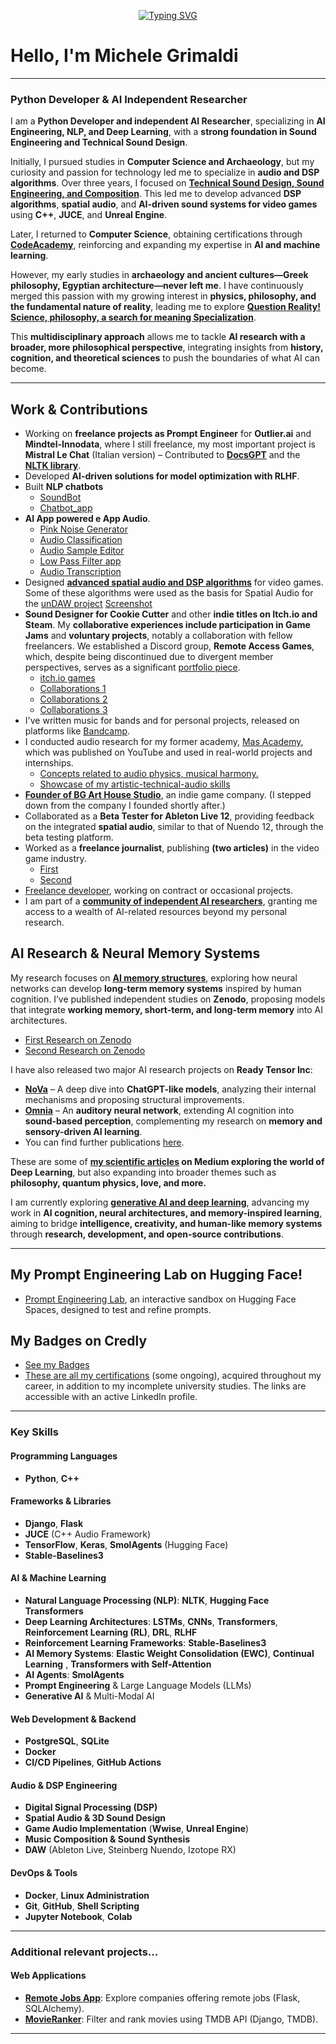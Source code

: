<p align="center">
<a href="https://github.com/Mike014">
    <img src="https://readme-typing-svg.demolab.com?font=Georgia&size=18&duration=2000&pause=100&multiline=true&width=500&height=50&lines=Michele+Grimaldi;Python+Developer;iOS+%7C+Web+%7C+AI+Development" alt="Typing SVG" />
</a>
</p>

# Hello, I'm Michele Grimaldi  

---

### **Python Developer & AI Independent Researcher**  
I am a **Python Developer and independent AI Researcher**, specializing in **AI Engineering, NLP, and Deep Learning**, with a **strong foundation in Sound Engineering and Technical Sound Design**.   

Initially, I pursued studies in **Computer Science and Archaeology**, but my curiosity and passion for technology led me to specialize in **audio and DSP algorithms**. Over three years, I focused on            **[Technical Sound Design, Sound Engineering, and Composition](https://drive.google.com/file/d/1cD3XXjNbSOPa6yLIrKldATM5bH1HIEbQ/view?usp=sharing)**. This led me to develop advanced **DSP algorithms**, **spatial audio**, and **AI-driven sound systems for video games** using **C++**, **JUCE**, and **Unreal Engine**. 

Later, I returned to **Computer Science**, obtaining certifications through **[CodeAcademy](https://www.codecademy.com/profiles/Mike_014)**, reinforcing and expanding my expertise in **AI and machine learning**.

However, my early studies in **archaeology and ancient cultures—Greek philosophy, Egyptian architecture—never left me**. I have continuously merged this passion with my growing interest in **physics, philosophy, and the fundamental nature of reality**, leading me to explore **[Question Reality! Science, philosophy, a search for meaning Specialization](https://github.com/Mike014/Question_Reality)**.

This **multidisciplinary approach** allows me to tackle **AI research with a broader, more philosophical perspective**, integrating insights from **history, cognition, and theoretical sciences** to push the boundaries of what AI can become.  

---

## **Work & Contributions**  
- Working on **freelance projects as Prompt Engineer** for **Outlier.ai** and **Mindtel-Innodata**, where I still freelance, my most important project is **Mistral Le Chat** (Italian version)
– Contributed to **[DocsGPT](https://github.com/arc53/DocsGPT/pull/1603)** and the **[NLTK library](https://github.com/nltk/nltk/pull/3364)**.  
- Developed **AI-driven solutions for model optimization with RLHF**.  
- Built **NLP chatbots**
   - [SoundBot](https://github.com/Mike014/SoundBot)
   - [Chatbot_app](https://github.com/Mike014/Chatbot_App)
- **AI App powered e App Audio**.
   - [Pink Noise Generator](https://github.com/Mike014/Pink-Noise-Website)
   - [Audio Classification](https://github.com/Mike014/Audio-Classification)
   - [Audio Sample Editor](https://github.com/Mike014/Audio-Sample-Editor)
   - [Low Pass Filter app](https://github.com/Mike014/Low-Pass-Filter-Application)
   - [Audio Transcription](https://github.com/Mike014/Audio-Transcription)
- Designed **[advanced spatial audio and DSP algorithms](https://github.com/Mike014/My-Cpp-Codes-For-UnrealEngine)** for video games. Some of these algorithms were used as the basis for Spatial Audio for the [unDAW project](https://github.com/Amir-BK/unDAW) [Screenshot](https://www.linkedin.com/posts/michele-grimaldi-599b36280_unrealengine-audioprogramming-gameaudio-activity-7208839650864443393-hO3M?utm_source=share&utm_medium=member_android&rcm=ACoAAESC4sUBor13UtZCF3fL54mDzpouFhn7Vvk)
- **Sound Designer for Cookie Cutter** and other **indie titles on Itch.io and Steam**. My **collaborative experiences include participation in Game Jams** and **voluntary projects**, notably a collaboration with fellow freelancers. We established a Discord group, **Remote Access Games**, which, despite being discontinued due to divergent member perspectives, serves as a significant [portfolio piece](https://www.youtube.com/watch?v=Z8RWcV3Oncs&list=PLgKASgLUSpNaUfSrkMirwRU2skzNGbnRs&index=2).
   - [itch.io games](https://m1k3-s0und.itch.io/)
   - [Collaborations 1](https://sephuni.itch.io/cats-craving)
   - [Collaborations 2](https://lucabrunetti.itch.io/xenolith)
   - [Collaborations 3](https://lucabrunetti.itch.io/ninja-pizza-and-the-lost-pineapple-sauce-version-xxl-turbo-italian-edition-2)
- I've written music for bands and for personal projects, released on platforms like [Bandcamp](https://michelegrimaldi014.bandcamp.com/).
- I conducted audio research for my former academy, [Mas Academy](https://drive.google.com/file/d/1uCXQlFRBgPy69P4dk_NHmG1Ye0-XswCk/view), which was published on YouTube and used in real-world projects and internships.
  - [Concepts related to audio physics, musical harmony.](https://www.youtube.com/watch?v=sQ9MVQWB868&list=PLgKASgLUSpNbvO4I4iia5Czahy57vtG5R)
  - [Showcase of my artistic-technical-audio skills](https://www.youtube.com/watch?v=VsgEQlxeEZ8&list=PLgKASgLUSpNaUfSrkMirwRU2skzNGbnRs)
- **[Founder of BG Art House Studio](https://bg-arthouse.com/about-us/)**, an indie game company. (I stepped down from the company I founded shortly after.)
- Collaborated as a **Beta Tester for Ableton Live 12**, providing feedback on the integrated **spatial audio**, similar to that of Nuendo 12, through the beta testing platform.
- Worked as a **freelance journalist**, publishing **(two articles)** in the video game industry.
   - [First](https://www.icrewplay.com/bethesda-presente-alla-milan-games-week-2023/)
   - [Second](https://www.icrewplay.com/yu-gi-oh-duel-links-gr-festval-celebration-campaign/)
- [Freelance developer](https://www.upwork.com/freelancers/~01a70267a59add4e6a), working on contract or occasional projects.
- I am part of a **[community of independent AI researchers](https://atlas-research.io)**, granting me access to a wealth of AI-related resources beyond my personal research.
## **AI Research & Neural Memory Systems**  
My research focuses on **[AI memory structures](https://github.com/Mike014/Memory_Augmented_AI)**, exploring how neural networks can develop **long-term memory systems** inspired by human cognition. I’ve published independent studies on **Zenodo**, proposing models that integrate **working memory, short-term, and long-term memory** into AI architectures.  

- [First Research on Zenodo](https://zenodo.org/records/14976723)
- [Second Research on Zenodo](https://zenodo.org/records/14988996)

I have also released two major AI research projects on **Ready Tensor Inc**:  
- **[NoVa](https://app.readytensor.ai/publications/nova-a-personalized-ai-assistant-for-autonomous-agentic-interaction-GyV7qnYs2Bsc)** – A deep dive into **ChatGPT-like models**, analyzing their internal mechanisms and proposing structural improvements.  
- **[Omnia](https://app.readytensor.ai/publications/omnia-hybrid-autoencoder-for-audio-spectrogram-reconstruction-and-enhancement-kZXyHHNcIvf4)** – An **auditory neural network**, extending AI cognition into **sound-based perception**, complementing my research on **memory and sensory-driven AI learning**.
- You can find further publications [here](https://app.readytensor.ai/users/mikgrimaldi7).

These are some of **[my scientific articles](https://medium.com/@mikgrimaldi7) on Medium exploring the world of Deep Learning**, but also expanding into broader themes such as **philosophy, quantum physics, love, and more.**

I am currently exploring **[generative AI and deep learning](https://github.com/Mike014/My_AI_Engineer_Portfolio_Projects)**, advancing my work in **AI cognition, neural architectures, and memory-inspired learning**, aiming to bridge **intelligence, creativity, and human-like memory systems** through **research, development, and open-source contributions**.

---

##  **My Prompt Engineering Lab** on Hugging Face!
- [Prompt Engineering Lab](https://huggingface.co/spaces/Mike014/PromptEngineeringLab), an interactive sandbox on Hugging Face Spaces, designed to test and refine prompts.
## My **Badges** on Credly
- [See my Badges](https://www.credly.com/users/michele-grimaldi.55d64591)
- [These are all my certifications](https://www.linkedin.com/in/michele-grimaldi-599b36280/details/certifications/) (some ongoing), acquired throughout my career, in addition to my incomplete university studies. The links are accessible with an active LinkedIn profile.
---

### **Key Skills**  

#### **Programming Languages**  
- **Python**, **C++**  

#### **Frameworks & Libraries**  
- **Django**, **Flask**  
- **JUCE** (C++ Audio Framework)  
- **TensorFlow**, **Keras**, **SmolAgents** (Hugging Face)  
- **Stable-Baselines3**  

#### **AI & Machine Learning**  
- **Natural Language Processing (NLP)**: **NLTK**, **Hugging Face Transformers**
- **Deep Learning Architectures**: **LSTMs**, **CNNs**, **Transformers**, **Reinforcement Learning (RL)**, **DRL**, **RLHF**  
- **Reinforcement Learning Frameworks**: **Stable-Baselines3** 
- **AI Memory Systems**: **Elastic Weight Consolidation (EWC)**, **Continual Learning** , **Transformers with Self-Attention**
- **AI Agents**: **SmolAgents**
- **Prompt Engineering** & Large Language Models (LLMs)  
- **Generative AI** & Multi-Modal AI  

#### **Web Development & Backend**  
- **PostgreSQL**, **SQLite**  
- **Docker**
- **CI/CD Pipelines**, **GitHub Actions**  

#### **Audio & DSP Engineering**  
- **Digital Signal Processing (DSP)**  
- **Spatial Audio & 3D Sound Design**  
- **Game Audio Implementation** (**Wwise**, **Unreal Engine**)  
- **Music Composition & Sound Synthesis**  
- **DAW** (Ableton Live, Steinberg Nuendo, Izotope RX)  

#### **DevOps & Tools**  
- **Docker**, **Linux Administration**  
- **Git**, **GitHub**, **Shell Scripting**  
- **Jupyter Notebook**, **Colab**

---

### **Additional relevant projects...**

#### **Web Applications**
- [**Remote Jobs App**](https://remotejobsapp.onrender.com/): Explore companies offering remote jobs (Flask, SQLAlchemy).  
- [**MovieRanker**](https://github.com/Mike014/MovieRanker): Filter and rank movies using TMDB API (Django, TMDB).  

---





